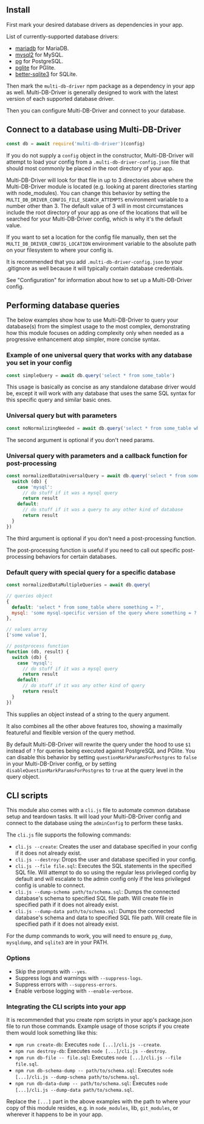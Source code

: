 ## Install

First mark your desired database drivers as dependencies in your app.

List of currently-supported database drivers:

- [mariadb](https://www.npmjs.com/package/mariadb) for MariaDB.
- [mysql2](https://www.npmjs.com/package/mysql2) for MySQL.
- [pg](https://www.npmjs.com/package/pg) for PostgreSQL.
- [pglite](https://www.npmjs.com/package/@electric-sql/pglite) for PGlite.
- [better-sqlite3](https://www.npmjs.com/package/better-sqlite3) for SQLite.

Then mark the `multi-db-driver` npm package as a dependency in your app as well. Multi-DB-Driver is generally designed to work with the latest version of each supported database driver.

Then you can configure Multi-DB-Driver and connect to your database.

## Connect to a database using Multi-DB-Driver

```javascript
const db = await require('multi-db-driver')(config)
```

If you do not supply a `config` object in the constructor, Multi-DB-Driver will attempt to load your config from a `.multi-db-driver-config.json` file that should most commonly be placed in the root directory of your app.

Multi-DB-Driver will look for that file in up to 3 directories above where the Multi-DB-Driver module is located (e.g. looking at parent directories starting with node_modules). You can change this behavior by setting the `MULTI_DB_DRIVER_CONFIG_FILE_SEARCH_ATTEMPTS` environment variable to a number other than 3. The default value of 3 will in most circumstances include the root directory of your app as one of the locations that will be searched for your Multi-DB-Driver config, which is why it's the default value.

If you want to set a location for the config file manually, then set the `MULTI_DB_DRIVER_CONFIG_LOCATION` environment variable to the absolute path on your filesystem to where your config is.

It is recommended that you add `.multi-db-driver-config.json` to your .gitignore as well because it will typically contain database credentials.

See "Configuration" for information about how to set up a Multi-DB-Driver config.

## Performing database queries

The below examples show how to use Multi-DB-Driver to query your database(s) from the simplest usage to the most complex, demonstrating how this module focuses on adding complexity only when needed as a progressive enhancement atop simpler, more concise syntax.

### Example of one universal query that works with any database you set in your config

```javascript
const simpleQuery = await db.query('select * from some_table')
```

This usage is basically as concise as any standalone database driver would be, except it will work with any database that uses the same SQL syntax for this specific query and similar basic ones.

### Universal query but with parameters

```javascript
const noNormalizingNeeded = await db.query('select * from some_table where something = ?', ['some value'])
```

The second argument is optional if you don't need params.

### Universal query with parameters and a callback function for post-processing

```javascript
const normalizedDataUniversalQuery = await db.query('select * from some_table where something = ?', ['some value'], function (db, result) {
  switch (db) {
    case 'mysql':
      // do stuff if it was a mysql query
      return result
    default:
      // do stuff if it was a query to any other kind of database
      return result
  }
})
```

The third argument is optional if you don't need a post-processing function.

The post-processing function is useful if you need to call out specific post-processing behaviors for certain databases.

### Default query with special query for a specific database

```javascript
const normalizedDataMultipleQueries = await db.query(

// queries object
{
  default: 'select * from some_table where something = ?',
  mysql: 'some mysql-specific version of the query where something = ?'
},

// values array
['some value'],

// postprocess function
function (db, result) {
  switch (db) {
    case 'mysql':
      // do stuff if it was a mysql query
      return result
    default:
      // do stuff if it was any other kind of query
      return result
  }
})
```

This supplies an object instead of a string to the query argument.

It also combines all the other above features too, showing a maximally featureful and flexible version of the query method.

By default Multi-DB-Driver will rewrite the query under the hood to use `$1` instead of `?` for queries being executed against PostgreSQL and PGlite. You can disable this behavior by setting `questionMarkParamsForPostgres` to `false` in your Multi-DB-Driver config, or by setting `disableQuestionMarkParamsForPostgres` to `true` at the query level in the query object.

## CLI scripts

This module also comes with a `cli.js` file to automate common database setup and teardown tasks. It will load your Multi-DB-Driver config and connect to the database using the `adminConfig` to perform these tasks.

The `cli.js` file supports the following commands:

- `cli.js --create`: Creates the user and database specified in your config if it does not already exist.
- `cli.js --destroy`: Drops the user and database specified in your config.
- `cli.js --file file.sql`: Executes the SQL statements in the specified SQL file. Will attempt to do so using the regular less privileged config by default and will escalate to the admin config only if the less privileged config is unable to connect.
- `cli.js --dump-schema path/to/schema.sql`: Dumps the connected database's schema to specified SQL file path. Will create file in specified path if it does not already exist.
- `cli.js --dump-data path/to/schema.sql`: Dumps the connected database's schema and data to specified SQL file path. Will create file in specified path if it does not already exist.

For the dump commands to work, you will need to ensure `pg_dump`, `mysqldump`, and `sqlite3` are in your PATH.

### Options

- Skip the prompts with `--yes`.
- Suppress logs and warnings with `--suppress-logs`.
- Suppress errors with `--suppress-errors`.
- Enable verbose logging with `--enable-verbose`.

### Integrating the CLI scripts into your app

It is recommended that you create npm scripts in your app's package.json file to run those commands. Example usage of those scripts if you create them would look something like this:

- `npm run create-db`: Executes `node [...]/cli.js --create`.
- `npm run destroy-db`: Executes `node [...]/cli.js --destroy`.
- `npm run db-file -- file.sql`: Executes `node [...]/cli.js --file file.sql`.
- `npm run db-schema-dump -- path/to/schema.sql`: Executes `node [...]/cli.js --dump-schema path/to/schema.sql`.
- `npm run db-data-dump -- path/to/schema.sql`: Executes `node [...]/cli.js --dump-data path/to/schema.sql`.

Replace the `[...]` part in the above examples with the path to where your copy of this module resides, e.g. in `node_modules`, lib, `git_modules`, or wherever it happens to be in your app.
